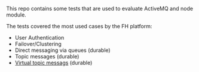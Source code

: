 This repo contains some tests that are used to evaluate ActiveMQ and node module.

The tests covered the most used cases by the FH platform:

* User Authentication
* Failover/Clustering
* Direct messaging via queues (durable)
* Topic messages (durable)
* [Virtual topic messags](http://activemq.apache.org/virtual-destinations.html) (durable)